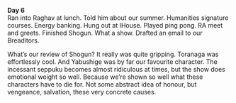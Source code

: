 **Day 6**  
Ran into Raghav at lunch. Told him about our summer. Humanities signature courses. Energy banking. Hung out at IHouse. Played ping pong. RA meet and greets. Finished Shogun. What a show. Drafted an email to our Breaditors.

What’s our review of Shogun? It really was quite gripping. Toranaga was effortlessly cool. And Yabushige was by far our favourite character. The incessant seppuku becomes almost ridiculous at times, but the show does emotional weight so well. Because we’re shown so well what these characters have to die for. Not some abstract idea of honour, but vengeance, salvation, these very concrete causes.